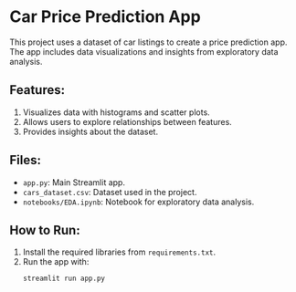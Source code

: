 # Car Price Prediction App

This project uses a dataset of car listings to create a price prediction app. The app includes data visualizations and insights from exploratory data analysis.

## Features:
1. Visualizes data with histograms and scatter plots.
2. Allows users to explore relationships between features.
3. Provides insights about the dataset.

## Files:
- `app.py`: Main Streamlit app.
- `cars_dataset.csv`: Dataset used in the project.
- `notebooks/EDA.ipynb`: Notebook for exploratory data analysis.

## How to Run:
1. Install the required libraries from `requirements.txt`.
2. Run the app with:
   ```bash
   streamlit run app.py
